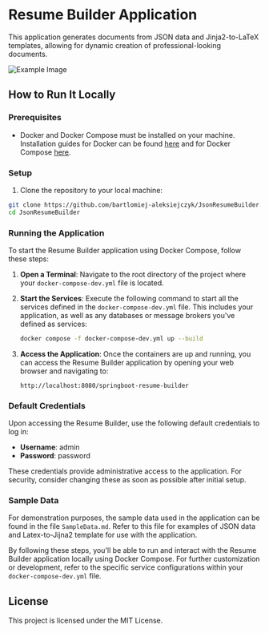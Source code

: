 # Resume Builder Application

This application generates documents from JSON data and Jinja2-to-LaTeX templates, allowing for dynamic creation of professional-looking documents.

![Example Image](https://cubeupload.com/im/dawid8374/jsondocumentbuilderd.gif "Demonstration gif")

## How to Run It Locally

### Prerequisites

- Docker and Docker Compose must be installed on your machine. Installation guides for Docker can be found [here](https://docs.docker.com/get-docker/) and for Docker Compose [here](https://docs.docker.com/compose/install/).

### Setup

1. Clone the repository to your local machine:

```bash
git clone https://github.com/bartlomiej-aleksiejczyk/JsonResumeBuilder.git
cd JsonResumeBuilder
```

### Running the Application

To start the Resume Builder application using Docker Compose, follow these steps:

1. **Open a Terminal**: Navigate to the root directory of the project where your `docker-compose-dev.yml` file is located.

2. **Start the Services**: Execute the following command to start all the services defined in the `docker-compose-dev.yml` file. This includes your application, as well as any databases or message brokers you've defined as services:

   ```bash
   docker compose -f docker-compose-dev.yml up --build
   ```

3. **Access the Application**: Once the containers are up and running, you can access the Resume Builder application by opening your web browser and navigating to:

   ```
   http://localhost:8080/springboot-resume-builder
   ```

### Default Credentials

Upon accessing the Resume Builder, use the following default credentials to log in:

- **Username**: admin
- **Password**: password

These credentials provide administrative access to the application. For security, consider changing these as soon as possible after initial setup.

### Sample Data

For demonstration purposes, the sample data used in the application can be found in the file `SampleData.md`. Refer to this file for examples of JSON data and Latex-to-Jijna2 template for use with the application.

By following these steps, you'll be able to run and interact with the Resume Builder application locally using Docker Compose. For further customization or development, refer to the specific service configurations within your `docker-compose-dev.yml` file.

## License

This project is licensed under the MIT License.
